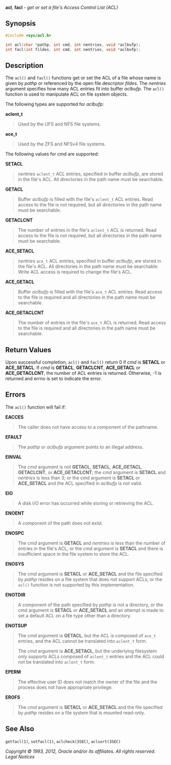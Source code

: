 **acl**, **facl** - *get or set a file's Access Control List (ACL)*

## Synopsis

```c
#include <sys/acl.h>

int acl(char *pathp, int cmd, int nentries, void *aclbufp);
int facl(int fildes, int cmd, int nentries, void *aclbufp);
```

## Description

The `acl()` and `facl()` functions get or set the ACL of a file whose name is given by *pathp* or referenced by the open file descriptor 
*fildes*. The *nentries* argument specifies how many ACL entries fit into buffer *aclbufp*. The `acl()` function is used to manipulate ACL
on file system objects.

The following types are supported for *aclbufp*:

**aclent_t**
>    Used by the UFS and NFS file systems.

**ace_t**
>    Used by the ZFS and NFSv4 file systems.

The following values for cmd are supported:

**SETACL**
>    *nentries* `aclent_t` ACL entries, specified in buffer *aclbufp*, are stored in the file's ACL. All directories in the path name must be
>    searchable.

**GETACL**
>    Buffer *aclbufp* is filled with the file's `aclent_t` ACL entries. Read access to the file is not required, but all directories in the
>    path name must be searchable.

**GETACLCNT**
 >   The number of entries in the file's `aclent_t` ACL is returned. Read access to the file is not required, but all directories in the path
 >   name must be searchable.

**ACE_SETACL**
>    *nentries* `ace_t` ACL entries, specified in buffer *aclbufp*, are stored in the file's ACL. All directories in the path name must be
>    searchable. Write ACL access is required to change the file's ACL.

**ACE_GETACL**
>    Buffer *aclbufp* is filled with the file's `ace_t` ACL entries. Read access to the file is required and all directories in the path
>    name must be searchable.

**ACE_GETACLCNT**
>    The number of entries in the file's `ace_t` ACL is returned. Read access to the file is required and all directories in the path
>    name must be searchable.

## Return Values

Upon successful completion, `acl()` and `facl()` return 0 if *cmd* is **SETACL** or **ACE_SETACL**. If *cmd* is **GETACL**, **GETACLCNT**, **ACE_GETACL**
or **ACE_GETACLCNT**, the number of ACL entries is returned. Otherwise, -1 is returned and errno is set to indicate the error.

## Errors

The `acl()` function will fail if:

**EACCES**
>    The caller does not have access to a component of the pathname.

**EFAULT**
>    The *pathp* or *aclbufp* argument points to an illegal address.

**EINVAL**
>    The *cmd* argument is not **GETACL**, **SETACL**, **ACE_GETACL**, **GETACLCNT**, or **ACE_GETACLCNT**; the *cmd* argument is **SETACL** and *nentries* 
>    is less than 3; or the cmd argument is **SETACL** or **ACE_SETACL** and the ACL specified in *aclbufp* is not valid.

**EIO**
>    A disk I/O error has occurred while storing or retrieving the ACL.

**ENOENT**
>    A component of the path does not exist.

**ENOSPC**
>    The *cmd* argument is **GETACL** and *nentries* is less than the number of entries in the file's ACL, or the cmd argument is **SETACL** 
>    and there is insufficient space in the file system to store the ACL.

**ENOSYS**
>    The *cmd* argument is **SETACL** or **ACE_SETACL** and the file specified by *pathp* resides on a file system that does not support ACLs,
>    or the `acl()` function is not supported by this implementation.

**ENOTDIR**
>    A component of the path specified by *pathp* is not a directory, or the cmd argument is **SETACL** or **ACE_SETACL** and an attempt 
>    is made to set a default ACL on a file type other than a directory.

**ENOTSUP**
>    The *cmd* argument is **GETACL**, but the ACL is composed of `ace_t` entries, and the ACL cannot be translated into `aclent_t` form.
>
>    The *cmd* argument is **ACE_SETACL**, but the underlying filesystem only supports ACLs composed of `aclent_t` entries and the ACL 
>    could not be translated into `aclent_t` form.

**EPERM**
>    The effective user ID does not match the owner of the file and the process does not have appropriate privilege.

**EROFS**
>    The *cmd* argument is **SETACL** or **ACE_SETACL** and the file specified by *pathp* resides on a file system that is mounted read-only.

## See Also

`getfacl(1)`, `setfacl(1)`, `aclcheck(3SEC)`, `aclsort(3SEC)`

*Copyright © 1993, 2012, Oracle and/or its affiliates. All rights reserved. Legal Notices*

